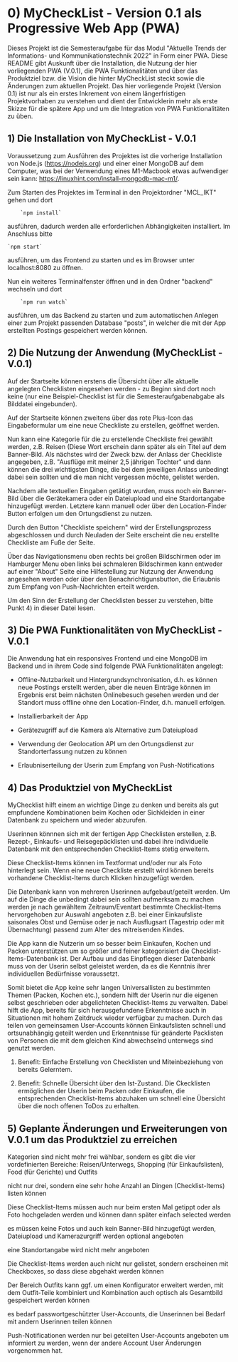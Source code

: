 # 0) MyCheckList - Version 0.1 als Progressive Web App (PWA)

Dieses Projekt ist die Semesteraufgabe für das Modul "Aktuelle Trends der Informations- und Kommunikationstechnik 2022" in Form einer PWA. Diese README gibt Auskunft über die Installation, die Nutzung der hier vorliegenden PWA (V.0.1), die PWA Funktionalitäten und über das Produktziel bzw. die Vision die hinter MyCheckList steckt sowie die Änderungen zum aktuellen Projekt. Das hier vorliegende Projekt (Version 0.1) ist nur als ein erstes Inkrement von einem längerfristigen Projektvorhaben zu verstehen und dient der Entwicklerin mehr als erste Skizze für die spätere App und um die Integration von PWA Funktionalitäten zu üben.


## 1) Die Installation von MyCheckList - V.0.1

Voraussetzung zum Ausführen des Projektes ist die vorherige Installation von Node.js (https://nodejs.org) und einer einer MongoDB auf dem Computer, was bei der Verwendung eines M1-Macbook etwas aufwendiger sein kann: https://linuxhint.com/install-mongodb-mac-m1/.


Zum Starten des Projektes im Terminal in den Projektordner "MCL_IKT" gehen und dort 

    	`npm install`

ausführen, dadurch werden alle erforderlichen Abhängigkeiten installiert. Im Anschluss bitte

	`npm start` 

ausführen, um das Frontend zu starten und es im Browser unter localhost:8080 zu öffnen.


Nun ein weiteres Terminalfenster öffnen und in den Ordner "backend" wechseln und dort
    
    	`npm run watch` 

ausführen, um das Backend zu starten und zum automatischen Anlegen einer zum Projekt passenden Database "posts", in welcher die mit der App erstellten Postings gespeichert werden können.



## 2) Die Nutzung der Anwendung (MyCheckList - V.0.1)

Auf der Startseite können erstens die Übersicht über alle aktuelle angelegten Checklisten eingesehen werden - zu Beginn sind dort noch keine (nur eine Beispiel-Checklist ist für die Semesteraufgabenabgabe als Bilddatei eingebunden).

Auf der Startseite können zweitens über das rote Plus-Icon das Eingabeformular um eine neue Checkliste zu erstellen, geöffnet werden.

Nun kann eine Kategorie für die zu erstellende Checkliste frei gewählt werden, z.B. Reisen (Diese Wort erschein dann später als ein Titel auf dem Banner-Bild. Als nächstes wird der Zweck bzw. der Anlass der Checkliste angegeben, z.B. "Ausflüge mit meiner 2,5 jährigen Tochter" und dann können die drei wichtigsten Dinge, die bei dem jeweiligen Anlass unbedingt dabei sein sollten und die man nicht vergessen möchte, gelistet werden.

Nachdem alle textuellen Eingaben getätigt wurden, muss noch ein Banner-Bild über die Gerätekamera oder ein Dateiupload und eine Stardortangabe hinzugefügt werden. Letztere kann manuell oder über den Location-Finder Button erfolgen um den Ortungsdienst zu nutzen.

Durch den Button "Checkliste speichern" wird der Erstellungsprozess abgeschlossen und durch Neuladen der Seite erscheint die neu erstellte Checkliste am Fuße der Seite. 

Über das Navigationsmenu oben rechts bei großen Bildschirmen oder im Hamburger Menu oben links bei schmaleren Bildschirmen kann entweder auf einer "About" Seite eine Hilfestellung zur Nutzung der Anwendung angesehen werden oder über den Benachrichtigunsbutton, die Erlaubnis zum Empfang von Push-Nachrichten erteilt werden.

Um den Sinn der Erstellung der Checklisten besser zu verstehen, bitte Punkt 4) in dieser Datei lesen.


## 3) Die PWA Funktionalitäten von MyCheckList - V.0.1

Die Anwendung hat ein responsives Frontend und eine MongoDB im Backend und in ihrem Code sind folgende PWA Funktionalitäten angelegt:

- Offline-Nutzbarkeit und Hintergrundsynchronisation, d.h. es können neue Postings erstellt werden, aber die neuen Einträge können im Ergebnis erst beim nächsten Onlinebesuch gesehen werden und der Standort muss offline ohne den Location-Finder, 
d.h. manuell erfolgen.

- Installierbarkeit der App

- Gerätezugriff auf die Kamera als Alternative zum Dateiupload

- Verwendung der Geolocation API um den Ortungsdienst zur Standorterfassung nutzen zu können

- Erlaubniserteilung der Userin zum Empfang von Push-Notifications


## 4) Das Produktziel von MyCheckList

MyChecklist hilft einem an wichtige Dinge zu denken und bereits als gut empfundene Kombinationen beim Kochen oder Sichkleiden in einer Datenbank zu speichern und wieder abzurufen.

Userinnen könnnen sich mit der fertigen App Checklisten erstellen, z.B. Rezept-, Einkaufs- und Reisegepäcklisten und dabei ihre individuelle Datenbank mit den entsprechenden Checklist-Items stetig erweitern. 

Diese Checklist-Items können im Textformat und/oder nur als Foto hinterlegt sein. Wenn eine neue Checkliste erstellt wird können bereits vorhandene Checklist-Items durch Klicken hinzugefügt werden. 

Die Datenbank kann von mehreren Userinnen aufgebaut/geteilt werden. Um auf die Dinge die unbedingt dabei sein sollten aufmerksam zu machen werden je nach gewähltem Zeitraum/Eventart bestimmte Checklist-Items hervorgehoben zur Auswahl angeboten z.B. bei einer Einkaufsliste saisonales Obst und Gemüse oder je nach Ausflugsart (Tagestrip oder mit Übernachtung) passend zum Alter des mitreisenden Kindes. 

Die App kann die Nutzerin um so besser beim Einkaufen, Kochen und Packen unterstützen um so größer und feiner kategorisiert die Checklist-Items-Datenbank ist. Der Aufbau und das Einpflegen dieser Datenbank muss von der Userin selbst geleistet werden, da es die Kenntnis ihrer individuellen Bedürfnisse voraussetzt. 

Somit bietet die App keine sehr langen Universallisten zu bestimmten Themen (Packen, Kochen etc.), sondern hilft der Userin nur die eigenen selbst geschrieben oder abgelichteten Checklist-Items zu verwalten. Dabei hilft die App, bereits für sich herausgefundene Erkenntnisse auch in Situationen mit hohem Zeitdruck wieder verfügbar zu machen. Durch das teilen von gemeinsamen User-Accounts können Einkaufslisten schnell und ortsunabhängig geteilt werden und Erkenntnisse für geänderte Packlisten von Personen die mit dem gleichen Kind abwechselnd unterwegs sind genutzt werden.

1. Benefit: Einfache Erstellung von Checklisten und Miteinbeziehung von bereits Gelerntem.

2. Benefit: Schnelle Übersicht über den Ist-Zustand. Die Ckecklisten ermöglichen der Userin beim Packen oder Einkaufen, die entsprechenden Checklist-Items abzuhaken um schnell eine Übersicht über die noch offenen ToDos zu erhalten.



## 5) Geplante Änderungen und Erweiterungen von V.0.1 um das Produktziel zu erreichen

Kategorien sind nicht mehr frei wählbar, sondern es gibt die vier vordefinierten Bereiche: Reisen/Unterwegs, Shopping (für Einkaufslisten), Food (für Gerichte) und Outfits

nicht nur drei, sondern eine sehr hohe Anzahl an Dingen (Checklist-Items) listen können

Diese Checklist-Items müssen auch nur beim ersten Mal getippt oder als Foto hochgeladen werden und können dann später einfach selected werden

es müssen keine Fotos und auch kein Banner-Bild hinzugefügt werden, Dateiupload und Kamerazurgriff werden optional angeboten

eine Standortangabe wird nicht mehr angeboten

Die Checklist-Items werden auch nicht nur gelistet, sondern erscheinen mit Checkboxes, so dass diese abgehakt werden können

Der Bereich Outfits kann ggf. um einen Konfigurator erweitert werden, mit dem Outfit-Teile kombiniert und Kombination auch optisch als Gesamtbild gespeichert werden können

es bedarf passwortgeschützter User-Accounts, die Unserinnen bei Bedarf mit andern Userinnen teilen können

Push-Notificationen werden nur bei geteilten User-Accounts angeboten um informiert zu werden, wenn der andere Account User Änderungen vorgenommen hat.